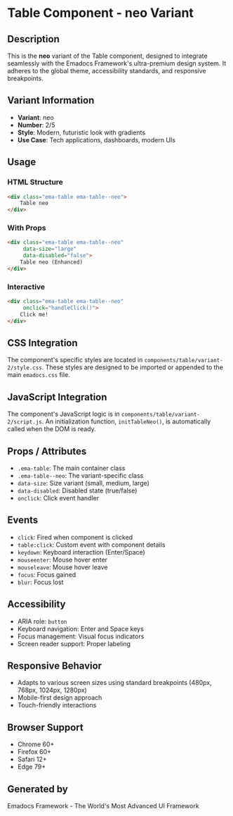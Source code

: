 # Table Component - neo Variant

## Description
This is the **neo** variant of the Table component, designed to integrate seamlessly with the Emadocs Framework's ultra-premium design system. It adheres to the global theme, accessibility standards, and responsive breakpoints.

## Variant Information
- **Variant**: neo
- **Number**: 2/5
- **Style**: Modern, futuristic look with gradients
- **Use Case**: Tech applications, dashboards, modern UIs

## Usage

### HTML Structure
```html
<div class="ema-table ema-table--neo">
    Table neo
</div>
```

### With Props
```html
<div class="ema-table ema-table--neo" 
     data-size="large" 
     data-disabled="false">
    Table neo (Enhanced)
</div>
```

### Interactive
```html
<div class="ema-table ema-table--neo" 
     onclick="handleClick()">
    Click me!
</div>
```

## CSS Integration
The component's specific styles are located in `components/table/variant-2/style.css`. These styles are designed to be imported or appended to the main `emadocs.css` file.

## JavaScript Integration
The component's JavaScript logic is in `components/table/variant-2/script.js`. An initialization function, `initTableNeo()`, is automatically called when the DOM is ready.

## Props / Attributes
- `.ema-table`: The main container class
- `.ema-table--neo`: The variant-specific class
- `data-size`: Size variant (small, medium, large)
- `data-disabled`: Disabled state (true/false)
- `onclick`: Click event handler

## Events
- `click`: Fired when component is clicked
- `table:click`: Custom event with component details
- `keydown`: Keyboard interaction (Enter/Space)
- `mouseenter`: Mouse hover enter
- `mouseleave`: Mouse hover leave
- `focus`: Focus gained
- `blur`: Focus lost

## Accessibility
- ARIA role: `button`
- Keyboard navigation: Enter and Space keys
- Focus management: Visual focus indicators
- Screen reader support: Proper labeling

## Responsive Behavior
- Adapts to various screen sizes using standard breakpoints (480px, 768px, 1024px, 1280px)
- Mobile-first design approach
- Touch-friendly interactions

## Browser Support
- Chrome 60+
- Firefox 60+
- Safari 12+
- Edge 79+

## Generated by
Emadocs Framework - The World's Most Advanced UI Framework
